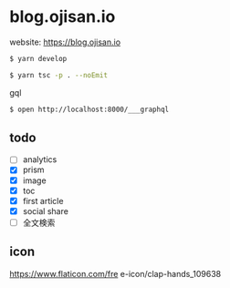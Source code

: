 # blog.ojisan.io

website: https://blog.ojisan.io

```sh
$ yarn develop

$ yarn tsc -p . --noEmit
```

gql

```sh
$ open http://localhost:8000/___graphql
```

## todo

- [ ] analytics
- [x] prism
- [x] image
- [x] toc
- [x] first article
- [x] social share
- [ ] 全文検索

## icon

https://www.flaticon.com/fre
e-icon/clap-hands_109638
